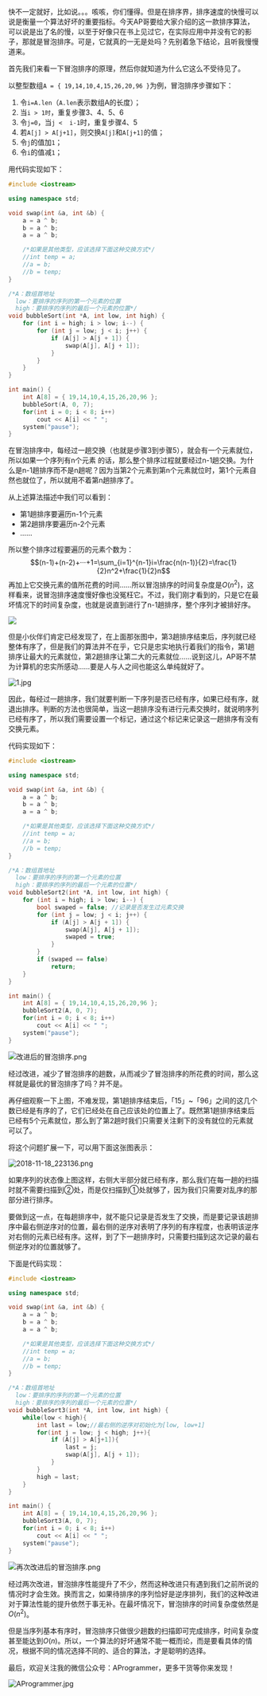 快不一定就好，比如说。。。咳咳，你们懂得。但是在排序界，排序速度的快慢可以说是衡量一个算法好坏的重要指标。今天AP哥要给大家介绍的这一款排序算法，可以说是出了名的慢，以至于好像只在书上见过它，在实际应用中并没有它的影子，那就是冒泡排序。可是，它就真的一无是处吗？先别着急下结论，且听我慢慢道来。

首先我们来看一下冒泡排序的原理，然后你就知道为什么它这么不受待见了。

以整型数组`A = { 19,14,10,4,15,26,20,96 }`为例，冒泡排序步骤如下：

1. 令`i=A.len`（`A.len`表示数组A的长度）；
2. 当`i > 1时`，重复步骤3、4、5、6
3. 令`j=0`，当`j <  i-1`时，重复步骤4、5
4. 若`A[j] > A[j+1]`，则交换`A[j]`和`A[j+1]`的值；
5. 令`j`的值加`1`；
6. 令`i`的值减`1`；

用代码实现如下：
```C++
#include <iostream>

using namespace std;

void swap(int &a, int &b) {
	a = a ^ b;
	b = a ^ b;
	a = a ^ b;

	/*如果是其他类型，应该选择下面这种交换方式*/
	//int temp = a;
	//a = b;
	//b = temp;
}

/*A：数组首地址
  low：要排序的序列的第一个元素的位置
  high：要排序的序列的最后一个元素的位置*/
void bubbleSort(int *A, int low, int high) {
	for (int i = high; i > low; i--) {
		for (int j = low; j < i; j++) {
			if (A[j] > A[j + 1]) {
				swap(A[j], A[j + 1]);
			}
		}
	}
}

int main() {
	int A[8] = { 19,14,10,4,15,26,20,96 };
	bubbleSort(A, 0, 7);
	for(int i = 0; i < 8; i++)
		cout << A[i] << " ";
	system("pause");
}
```

在冒泡排序中，每经过一趟交换（也就是步骤3到步骤5），就会有一个元素就位，所以如果一个序列有n个元素 的话，那么整个排序过程就要经过n-1趟交换。为什么是n-1趟排序而不是n趟呢？因为当第2个元素到第n个元素就位时，第1个元素自然也就位了，所以就用不着第n趟排序了。

从上述算法描述中我们可以看到：
- 第1趟排序要遍历n-1个元素
- 第2趟排序要遍历n-2个元素
- ……

所以整个排序过程要遍历的元素个数为：
$$(n-1)+(n-2)+···+1=\sum_{i=1}^{n-1}i=\frac{n(n-1)}{2}=\frac{1}{2}n^2+\frac{1}{2}n$$
再加上它交换元素的值所花费的时间……所以冒泡排序的时间复杂度是$O(n^2)$，这样看来，说冒泡排序速度慢好像也没冤枉它。不过，我们刚才看到的，只是它在最坏情况下的时间复杂度，也就是说直到进行了n-1趟排序，整个序列才被排好序。

![](https://github.com/YoungYo/Algorithm/blob/master/Images/%E5%86%92%E6%B3%A1%E6%8E%92%E5%BA%8F%E7%9A%84%E4%B8%80%E6%AC%A1%E8%87%AA%E6%88%91%E6%95%91%E8%B5%8E/1.png?raw=true)

但是小伙伴们肯定已经发现了，在上面那张图中，第3趟排序结束后，序列就已经整体有序了，但是我们的算法并不在乎，它只是忠实地执行着我们的指令，第1趟排序让最大的元素就位，第2趟排序让第二大的元素就位……说到这儿，AP哥不禁为计算机的忠实所感动……要是人与人之间也能这么单纯就好了。

![1.jpg](D:\Study\GitHub\Algorithm\Images\冒泡排序的一次自我救赎\2.jpg)

因此，每经过一趟排序，我们就要判断一下序列是否已经有序，如果已经有序，就退出排序。判断的方法也很简单，当这一趟排序没有进行元素交换时，就说明序列已经有序了，所以我们需要设置一个标记，通过这个标记来记录这一趟排序有没有交换元素。

代码实现如下：
```c++
#include <iostream>

using namespace std;

void swap(int &a, int &b) {
	a = a ^ b;
	b = a ^ b;
	a = a ^ b;

	/*如果是其他类型，应该选择下面这种交换方式*/
	//int temp = a;
	//a = b;
	//b = temp;
}

/*A：数组首地址
  low：要排序的序列的第一个元素的位置
  high：要排序的序列的最后一个元素的位置*/
void bubbleSort2(int *A, int low, int high) {
	for (int i = high; i > low; i--) {
		bool swaped = false; //记录是否发生过元素交换
		for (int j = low; j < i; j++) {
			if (A[j] > A[j + 1]) {
				swap(A[j], A[j + 1]);
				swaped = true;
			}
		}
		if (swaped == false)
			return;
	}
}

int main() {
	int A[8] = { 19,14,10,4,15,26,20,96 };
	bubbleSort2(A, 0, 7);
	for(int i = 0; i < 8; i++)
		cout << A[i] << " ";
	system("pause");
}
```



![改进后的冒泡排序.png](D:\Study\GitHub\Algorithm\Images\冒泡排序的一次自我救赎\3.png)

经过改进，减少了冒泡排序的趟数，从而减少了冒泡排序的所花费的时间，那么这样就是最优的冒泡排序了吗？并不是。

再仔细观察一下上图，不难发现，第1趟排序结束后，「15」~「96」之间的这几个数已经是有序的了，它们已经处在自己应该处的位置上了。既然第1趟排序结束后已经有5个元素就位，那么到了第2趟时我们只需要关注剩下的没有就位的元素就可以了。

将这个问题扩展一下，可以用下面这张图表示：

![2018-11-18_223136.png](D:\Study\GitHub\Algorithm\Images\冒泡排序的一次自我救赎\4.png)

如果序列的状态像上图这样，右侧大半部分就已经有序，那么我们在每一趟的扫描时就不需要扫描到②处，而是仅扫描到①处就够了，因为我们只需要对乱序的那部分进行排序。

要做到这一点，在每趟排序中，就不能只记录是否发生了交换，而是要记录该趟排序中最右侧逆序对的位置，最右侧的逆序对表明了序列的有序程度，也表明该逆序对右侧的元素已经有序。这样，到了下一趟排序时，只需要扫描到这次记录的最右侧逆序对的位置就够了。

下面是代码实现：
```C++
#include <iostream>

using namespace std;

void swap(int &a, int &b) {
	a = a ^ b;
	b = a ^ b;
	a = a ^ b;

	/*如果是其他类型，应该选择下面这种交换方式*/
	//int temp = a;
	//a = b;
	//b = temp;
}

/*A：数组首地址
  low：要排序的序列的第一个元素的位置
  high：要排序的序列的最后一个元素的位置*/
void bubbleSort3(int *A, int low, int high) {
    while(low < high){
	    int last = low;//最右侧的逆序对初始化为[low, low+1]
        for(int j = low; j < high; j++){
            if (A[j] > A[j+1]){
                last = j;
                swap(A[j], A[j + 1]);
            }
        }
		high = last;
    }
}

int main() {
	int A[8] = { 19,14,10,4,15,26,20,96 };
	bubbleSort3(A, 0, 7);
	for(int i = 0; i < 8; i++)
		cout << A[i] << " ";
	system("pause");
}
```



![再次改进后的冒泡排序.png](D:\Study\GitHub\Algorithm\Images\冒泡排序的一次自我救赎\5.png)

经过两次改进，冒泡排序性能提升了不少，然而这种改进只有遇到我们之前所说的情况时才会生效。换而言之，如果待排序的序列恰好是逆序排列，我们的这种改进对于算法性能的提升依然于事无补。在最坏情况下，冒泡排序的时间复杂度依然是$O(n^2)$。

但是当序列基本有序时，冒泡排序只做很少趟数的扫描即可完成排序，时间复杂度甚至能达到$O(n)$。所以，一个算法的好坏通常不能一概而论，而是要看具体的情况，根据不同的情况选择不同的、适合的算法，才是聪明的选择。

最后，欢迎关注我的微信公众号：AProgrammer，更多干货等你来发现！

![AProgrammer.jpg](D:\Study\GitHub\Algorithm\Images\冒泡排序的一次自我救赎\6.png)